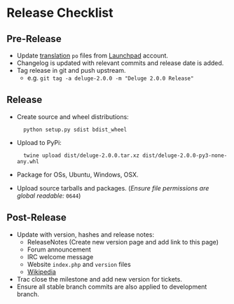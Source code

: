 # Release Checklist

## Pre-Release

- Update [translation](../contributing/translations.md) `po` files from
  [Launchpad](https://translations.launchpad.net/deluge) account.
- Changelog is updated with relevant commits and release date is added.
- Tag release in git and push upstream.
  - e.g. `git tag -a deluge-2.0.0 -m "Deluge 2.0.0 Release"`

## Release

- Create source and wheel distributions:

        python setup.py sdist bdist_wheel

- Upload to PyPi:

        twine upload dist/deluge-2.0.0.tar.xz dist/deluge-2.0.0-py3-none-any.whl

- Package for OSs, Ubuntu, Windows, OSX.
- Upload source tarballs and packages.
  (_Ensure file permissions are global readable:_ `0644`)

## Post-Release

- Update with version, hashes and release notes:
  - ReleaseNotes (Create new version page and add link to this page)
  - Forum announcement
  - IRC welcome message
  - Website `index.php` and `version` files
  - [Wikipedia](http://en.wikipedia.org/wiki/Deluge_%28software%29)
- Trac close the milestone and add new version for tickets.
- Ensure all stable branch commits are also applied to development branch.
